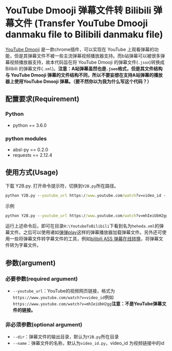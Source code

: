 # YouTube Dmooji 弹幕文件转 Bilibili 弹幕文件 (Transfer YouTube Dmooji danmaku file to Bilibili danmaku file)
[YouTube Dmooji](https://chrome.google.com/webstore/detail/dmooji-live-comments-danm/dcacgbaadlgfnmcpjncoobionpjnbnih) 是一款chrome插件，可以实现在 YouTube 上观看弹幕的功能，但是其弹幕文件不被一些主流弹幕视频播放器支持。而b站弹幕可以被很多弹幕视频播放器支持，故本代码旨在将 YouTube Dmooji 的弹幕文件(`.json`)转换成 Bilibili 的弹幕文件(`.xml`)。**注意：A站弹幕虽然也是`.json`格式，但是其文件结构与 YouTube Dmooji 弹幕的文件结构不同，所以不要妄想在支持A站弹幕的播放器上使用YouTube Dmooji 弹幕。（要不然你以为我为什么写这个代码？）**
## 配置要求(Requirement)
### Python
* python == 3.6.0
### python modules
* absl-py == 0.2.0
* requests == 2.12.4
## 使用方式(Usage)
下载 Y2B.py. 打开命令提示符，切换到`Y2B.py`所在路径。
```cmd
python Y2B.py --youtube_url https://www.youtube.com/watch?v=video_id --dir D:\YouDirectory --name YourFileName
```
示例
```cmd
python Y2B.py --youtube_url https://www.youtube.com/watch?v=mhIeiUbH2gg --dir H:\YoutubeToBilibili --name heheda
```
运行上述命令后，即可在目录`H:\YoutubeToBilibili`下看到名为`heheda.xml`的弹幕文件。之后可以使用诸如[弹弹play](http://dandanplay.com/)这样的弹幕播放器加载弹幕文件。另外还可使用一些将弹幕文件转字幕文件的工具，例如[bilibili ASS 弹幕在线转换](https://tiansh.github.io/us-danmaku/bilibili/)，将弹幕文件转为字幕文件。
## 参数(argument)
### 必要参数(required argument)
- `--youtube_url`：YouTube的视频网页链接，格式为`https://www.youtube.com/watch?v=video_id`例如`https://www.youtube.com/watch?v=mhIeiUbH2gg`**注意：不是YouTube弹幕文件的链接。**
### 非必须参数(optional argument)
- `--dir`：弹幕文件的输出目录，默认为`Y2B.py`所在目录
- `--name`：弹幕文件的名称，默认为`video_id.py`，video_id 为视频链接中的id
